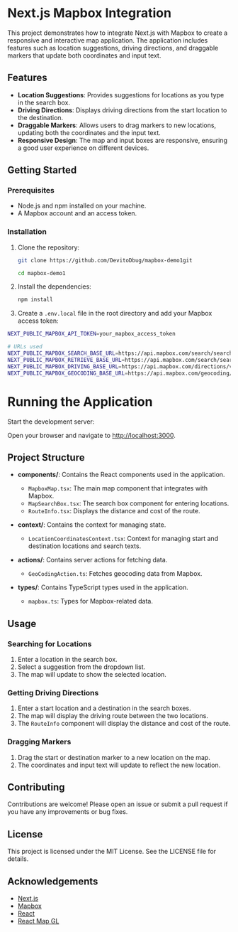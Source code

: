 # Next.js Mapbox Integration

This project demonstrates how to integrate Next.js with Mapbox to create a responsive and interactive map application. The application includes features such as location suggestions, driving directions, and draggable markers that update both coordinates and input text.

## Features

-   **Location Suggestions**: Provides suggestions for locations as you type in the search box.
-   **Driving Directions**: Displays driving directions from the start location to the destination.
-   **Draggable Markers**: Allows users to drag markers to new locations, updating both the coordinates and the input text.
-   **Responsive Design**: The map and input boxes are responsive, ensuring a good user experience on different devices.

## Getting Started

### Prerequisites

-   Node.js and npm installed on your machine.
-   A Mapbox account and an access token.

### Installation

1.  Clone the repository:

    ```sh
    git clone https://github.com/DevitoDbug/mapbox-demo1git

    cd mapbox-demo1
    ```

2.  Install the dependencies:

    ```sh
    npm install
    ```

3.  Create a `.env.local` file in the root directory and add your Mapbox access token:

```sh
NEXT_PUBLIC_MAPBOX_API_TOKEN=your_mapbox_access_token

# URLs used
NEXT_PUBLIC_MAPBOX_SEARCH_BASE_URL=https://api.mapbox.com/search/searchbox/v1/suggest
NEXT_PUBLIC_MAPBOX_RETRIEVE_BASE_URL=https://api.mapbox.com/search/searchbox/v1/retrieve
NEXT_PUBLIC_MAPBOX_DRIVING_BASE_URL=https://api.mapbox.com/directions/v5/mapbox/driving
NEXT_PUBLIC_MAPBOX_GEOCODING_BASE_URL=https://api.mapbox.com/geocoding/v5/mapbox.places
```

# Running the Application

Start the development server:

Open your browser and navigate to [http://localhost:3000](http://localhost:3000).

## Project Structure

-   **components/**: Contains the React components used in the application.

    -   `MapboxMap.tsx`: The main map component that integrates with Mapbox.
    -   `MapSearchBox.tsx`: The search box component for entering locations.
    -   `RouteInfo.tsx`: Displays the distance and cost of the route.

-   **context/**: Contains the context for managing state.

    -   `LocationCoordinatesContext.tsx`: Context for managing start and destination locations and search texts.

-   **actions/**: Contains server actions for fetching data.

    -   `GeoCodingAction.ts`: Fetches geocoding data from Mapbox.

-   **types/**: Contains TypeScript types used in the application.
    -   `mapbox.ts`: Types for Mapbox-related data.

## Usage

### Searching for Locations

1. Enter a location in the search box.
2. Select a suggestion from the dropdown list.
3. The map will update to show the selected location.

### Getting Driving Directions

1. Enter a start location and a destination in the search boxes.
2. The map will display the driving route between the two locations.
3. The `RouteInfo` component will display the distance and cost of the route.

### Dragging Markers

1. Drag the start or destination marker to a new location on the map.
2. The coordinates and input text will update to reflect the new location.

## Contributing

Contributions are welcome! Please open an issue or submit a pull request if you have any improvements or bug fixes.

## License

This project is licensed under the MIT License. See the LICENSE file for details.

## Acknowledgements

-   [Next.js](https://nextjs.org/)
-   [Mapbox](https://www.mapbox.com/)
-   [React](https://reactjs.org/)
-   [React Map GL](https://visgl.github.io/react-map-gl/)

